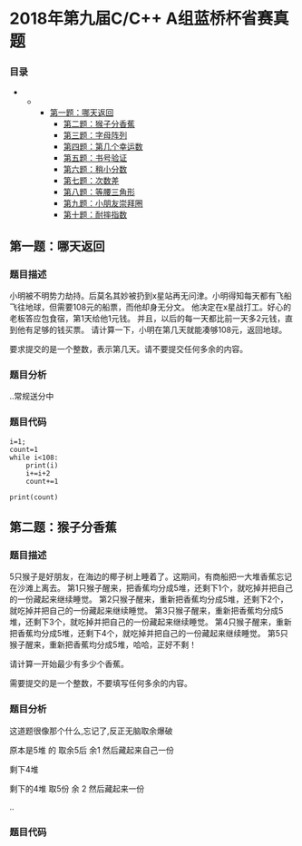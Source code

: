 # 2018年第九届C/C++ A组蓝桥杯省赛真题

### 目录

- - - [第一题：哪天返回](https://blog.csdn.net/kiwi_berrys/article/details/111463526#_7)
        - [第二题：猴子分香蕉](https://blog.csdn.net/kiwi_berrys/article/details/111463526#_24)
        - [第三题：字母阵列](https://blog.csdn.net/kiwi_berrys/article/details/111463526#_44)
        - [第四题：第几个幸运数](https://blog.csdn.net/kiwi_berrys/article/details/111463526#_175)
        - [第五题：书号验证](https://blog.csdn.net/kiwi_berrys/article/details/111463526#_198)
        - [第六题：稍小分数](https://blog.csdn.net/kiwi_berrys/article/details/111463526#_243)
        - [第七题：次数差](https://blog.csdn.net/kiwi_berrys/article/details/111463526#_298)
        - [第八题：等腰三角形](https://blog.csdn.net/kiwi_berrys/article/details/111463526#_337)
        - [第九题：小朋友崇拜圈](https://blog.csdn.net/kiwi_berrys/article/details/111463526#_433)
        - [第十题：耐摔指数](https://blog.csdn.net/kiwi_berrys/article/details/111463526#_477)

## 第一题：哪天返回

### 题目描述

小明被不明势力劫持。后莫名其妙被扔到x星站再无问津。小明得知每天都有飞船飞往地球，但需要108元的船票，而他却身无分文。
他决定在x星战打工。好心的老板答应包食宿，第1天给他1元钱。
并且，以后的每一天都比前一天多2元钱，直到他有足够的钱买票。
请计算一下，小明在第几天就能凑够108元，返回地球。

要求提交的是一个整数，表示第几天。请不要提交任何多余的内容。

### 题目分析

..常规送分中

### 题目代码

```
i=1;
count=1
while i<108:
    print(i)
    i+=i+2
    count+=1
    
print(count)

```

## 第二题：猴子分香蕉

### 题目描述

5只猴子是好朋友，在海边的椰子树上睡着了。这期间，有商船把一大堆香蕉忘记在沙滩上离去。
第1只猴子醒来，把香蕉均分成5堆，还剩下1个，就吃掉并把自己的一份藏起来继续睡觉。
第2只猴子醒来，重新把香蕉均分成5堆，还剩下2个，就吃掉并把自己的一份藏起来继续睡觉。
第3只猴子醒来，重新把香蕉均分成5堆，还剩下3个，就吃掉并把自己的一份藏起来继续睡觉。
第4只猴子醒来，重新把香蕉均分成5堆，还剩下4个，就吃掉并把自己的一份藏起来继续睡觉。
第5只猴子醒来，重新把香蕉均分成5堆，哈哈，正好不剩！

请计算一开始最少有多少个香蕉。

需要提交的是一个整数，不要填写任何多余的内容。

### 题目分析

这道题很像那个什么,忘记了,反正无脑取余爆破

原本是5堆 的 取余5后 余1 然后藏起来自己一份 

剩下4堆

剩下的4堆 取5份 余 2 然后藏起来一份

..



### 题目代码


